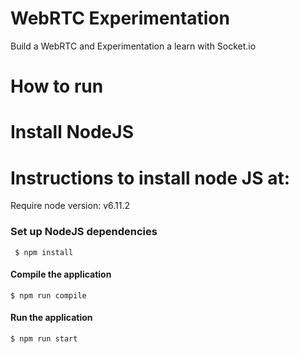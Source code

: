 # WebRTC Experimentation

Build a WebRTC and Experimentation a learn with Socket.io

# How to run

#  Install NodeJS

# Instructions to install node JS at:

Require node version: v6.11.2

### Set up NodeJS dependencies
```
 $ npm install
```
#### Compile the application
```
$ npm run compile
```
#### Run the application
```
$ npm run start
```
